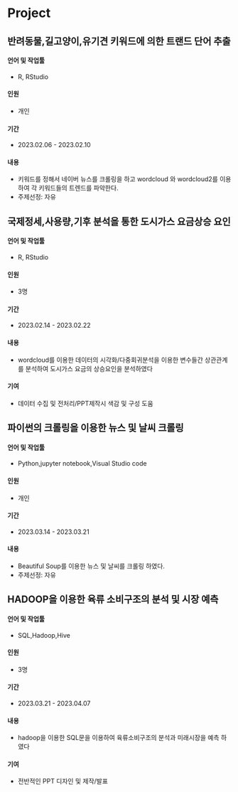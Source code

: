 # Project

## 반려동물,길고양이,유기견 키워드에 의한 트랜드 단어 추출

#### 언어 및 작업툴
- R, RStudio
#### 인원
- 개인
#### 기간
- 2023.02.06 - 2023.02.10
#### 내용
- 키워드를 정해서 네이버 뉴스를 크롤링을 하고 wordcloud 와 wordcloud2를 이용하여 각 키워드들의 트렌드를 파악한다.
- 주제선정: 자유

## 국제정세,사용량,기후 분석을 통한 도시가스 요금상승 요인

#### 언어 및 작업툴
- R, RStudio
#### 인원
- 3명
#### 기간
- 2023.02.14 - 2023.02.22
#### 내용
- wordcloud를 이용한 데이터의 시각화/다중회귀분석을 이용한 변수들간 상관관계를 분석하여 도시가스 요금의 상승요인을 분석하였다 
#### 기여 
- 데이터 수집 및 전처리/PPT제작시 색감 및 구성 도움

## 파이썬의 크롤링을 이용한 뉴스 및 날씨 크롤링

#### 언어 및 작업툴
- Python,jupyter notebook,Visual Studio code
#### 인원
- 개인
#### 기간
- 2023.03.14 - 2023.03.21
#### 내용
- Beautiful Soup를 이용한 뉴스 및 날씨를 크롤링 하였다.
- 주제선정: 자유

## HADOOP을 이용한 육류 소비구조의 분석 및 시장 예측

#### 언어 및 작업툴
- SQL,Hadoop,Hive
#### 인원
- 3명
#### 기간
- 2023.03.21 - 2023.04.07
#### 내용
- hadoop을 이용한 SQL문을 이용하여 육류소비구조의 분석과 미래시장을 예측 하였다
#### 기여
- 전반적인 PPT 디자인 및 제작/발표 
